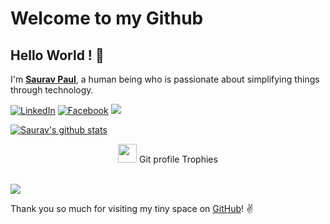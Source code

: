 
# Welcome to my Github
## Hello World ! :wave:

I'm **[Saurav Paul](https://www.linkedin.com/in/saurav-paul-5b4aa4178/)**, a human being who is passionate about simplifying things through technology.

 [![LinkedIn](https://img.shields.io/static/v1.svg?label=LinkedIn&message=@SauravPaul&logo=linkedin&style=flat&color=blue)](https://www.linkedin.com/in/saurav-paul-5b4aa4178/)
 [![Facebook](https://img.shields.io/static/v1.svg?label=facebook&message=@SauravPaul&logo=facebook&style=flat&color=blue)](https://www.facebook.com/sauravpaul.sunny)
 ![](https://komarev.com/ghpvc/?username=saurav-paul)
 

[![Saurav's github stats](https://github-readme-stats.vercel.app/api?username=Saurav-Paul&show_icons=true)](https://github.com/Saurav-Paul/)

<p align="center"><img src="https://media.giphy.com/media/QaMcXSekUWx7aogAUr/giphy.gif" width="30" />&nbsp;Git profile Trophies</p><br>
<img src="https://github-profile-trophy.vercel.app/?username=soumik9876&theme=onedark" />

Thank you so much for visiting my tiny space on [GitHub](https://github.com/Saurav-Paul)! :v:


